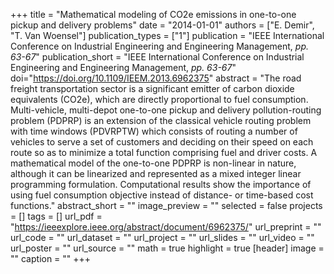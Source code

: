 +++
title = "Mathematical modeling of CO2e emissions in one-to-one pickup and delivery problems"
date = "2014-01-01"
authors = ["E. Demir", "T. Van Woensel"]
publication_types = ["1"]
publication = "IEEE International Conference on Industrial Engineering and Engineering Management, _pp. 63-67_"
publication_short = "IEEE International Conference on Industrial Engineering and Engineering Management, _pp. 63-67_"
doi="https://doi.org/10.1109/IEEM.2013.6962375"
abstract = "The road freight transportation sector is a significant emitter of carbon dioxide equivalents (CO2e), which are directly proportional to fuel consumption. Multi-vehicle, multi-depot one-to-one pickup and delivery pollution-routing problem (PDPRP) is an extension of the classical vehicle routing problem with time windows (PDVRPTW) which consists of routing a number of vehicles to serve a set of customers and deciding on their speed on each route so as to minimize a total function comprising fuel and driver costs. A mathematical model of the one-to-one PDPRP is non-linear in nature, although it can be linearized and represented as a mixed integer linear programming formulation. Computational results show the importance of using fuel consumption objective instead of distance- or time-based cost functions."
abstract_short = ""
image_preview = ""
selected = false
projects = []
tags = []
url_pdf = "https://ieeexplore.ieee.org/abstract/document/6962375/"
url_preprint = ""
url_code = ""
url_dataset = ""
url_project = ""
url_slides = ""
url_video = ""
url_poster = ""
url_source = ""
math = true
highlight = true
[header]
image = ""
caption = ""
+++
